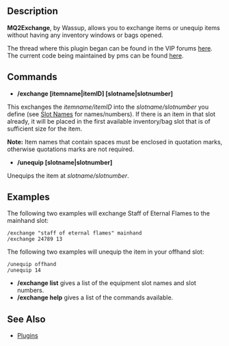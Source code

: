 ## Description

**MQ2Exchange**, by Wassup, allows you to exchange items or unequip items without having any
inventory windows or bags opened.

The thread where this plugin began can be found in the VIP forums
[here](https://macroquest2.com/phpBB3/viewtopic.php?t=7603). The current code being maintained by pms can be found
[here](https://macroquest2.com/phpBB3/viewtopic.php?p=152499#p152499).

## Commands

-   **/exchange \[itemname\|itemID\] \[slotname\|slotnumber\]**

  
This exchanges the *itemname/itemID* into the *slotname/slotnumber* you define (see [Slot Names](../general-information/slot-names.md)
for names/numbers). If there is an item in that slot already, it will be placed in the first available inventory/bag
slot that is of sufficient size for the item.

**Note:** Item names that contain spaces must be enclosed in quotation marks, otherwise quotations marks are not
required.

-   **/unequip \[slotname\|slotnumber\]**

  
Unequips the item at *slotname/slotnumber*.

## Examples

The following two examples will exchange Staff of Eternal Flames to the mainhand slot:

`/exchange "staff of eternal flames" mainhand`  
`/exchange 24789 13`

The following two examples will unequip the item in your offhand slot:

`/unequip offhand`  
`/unequip 14 `

-   **/exchange list** gives a list of the equipment slot names and slot numbers.
-   **/exchange help** gives a list of the commands available.

## See Also

-   [Plugins](../documentation/macroquest2-plugins.md)


